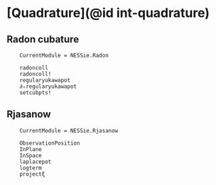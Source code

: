 # [Quadrature](@id int-quadrature)

## Radon cubature
```@meta
    CurrentModule = NESSie.Radon
```

```@docs
    radoncoll
    radoncoll!
    regularyukawapot
    ∂ₙregularyukawapot
    setcubpts!
```

## Rjasanow
```@meta
    CurrentModule = NESSie.Rjasanow
```

```@docs
    ObservationPosition
    InPlane
    InSpace
    laplacepot
    logterm
    projectξ
```
